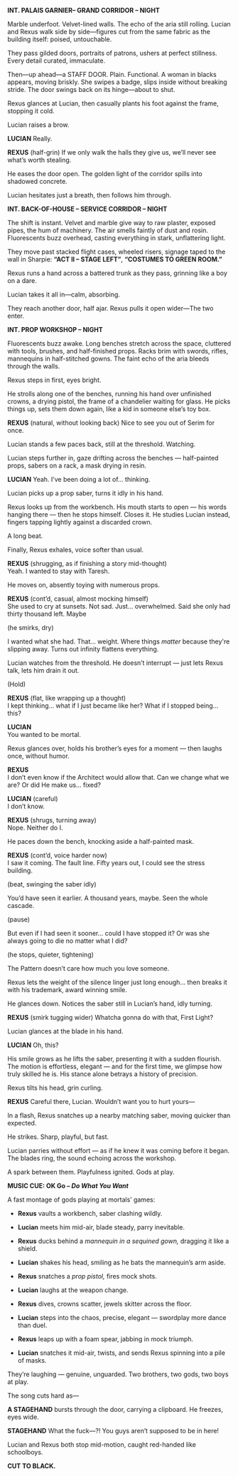 

**INT. PALAIS GARNIER– GRAND CORRIDOR – NIGHT**

Marble underfoot. Velvet-lined walls. The echo of the aria still rolling. Lucian and Rexus walk side by side—figures cut from the same fabric as the building itself: poised, untouchable.

They pass gilded doors, portraits of patrons, ushers at perfect stillness. Every detail curated, immaculate.

Then—up ahead—a STAFF DOOR. Plain. Functional. A woman in blacks appears, moving briskly. She swipes a badge, slips inside without breaking stride. The door swings back on its hinge—about to shut.

Rexus glances at Lucian, then casually plants his foot against the frame, stopping it cold.

Lucian raises a brow.

**LUCIAN** 
Really.

**REXUS** (half-grin) 
If we only walk the halls they give us, we’ll never see what’s worth stealing.

He eases the door open. The golden light of the corridor spills into shadowed concrete.

Lucian hesitates just a breath, then follows him through.

**INT. BACK-OF-HOUSE – SERVICE CORRIDOR – NIGHT**

The shift is instant. Velvet and marble give way to raw plaster, exposed pipes, the hum of machinery. The air smells faintly of dust and rosin. Fluorescents buzz overhead, casting everything in stark, unflattering light.

They move past stacked flight cases, wheeled risers, signage taped to the wall in Sharpie: **“ACT II – STAGE LEFT”**, **“COSTUMES TO GREEN ROOM.”**

Rexus runs a hand across a battered trunk as they pass, grinning like a boy on a dare.

Lucian takes it all in—calm, absorbing.

They reach another door, half ajar. Rexus pulls it open wider—The two enter.

**INT. PROP WORKSHOP – NIGHT**

Fluorescents buzz awake. Long benches stretch across the space, cluttered with tools, brushes, and half-finished props. Racks brim with swords, rifles, mannequins in half-stitched gowns. The faint echo of the aria bleeds through the walls.

Rexus steps in first, eyes bright.

He strolls along one of the benches, running his hand over unfinished crowns, a drying pistol, the frame of a chandelier waiting for glass. He picks things up, sets them down again, like a kid in someone else’s toy box.

**REXUS** (natural, without looking back) 
Nice to see you out of Serim for once.

Lucian stands a few paces back, still at the threshold. Watching.

Lucian steps further in, gaze drifting across the benches — half-painted props, sabers on a rack, a mask drying in resin.

**LUCIAN** 
Yeah. I’ve been doing a lot of… thinking.

Lucian picks up a prop saber, turns it idly in his hand.

Rexus looks up from the workbench. His mouth starts to open — his words hanging there — then he stops himself. Closes it. He studies Lucian instead, fingers tapping lightly against a discarded crown.

A long beat.

Finally, Rexus exhales, voice softer than usual.

**REXUS** (shrugging, as if finishing a story mid-thought)  
Yeah. I wanted to stay with Taresh.

He moves on, absently toying with numerous props.

**REXUS** (cont’d, casual, almost mocking himself)  
She used to cry at sunsets.
Not sad. Just... overwhelmed. Said she only had thirty thousand left. Maybe

(he smirks, dry)

I wanted what she had. That... weight. Where things _matter_ because they're slipping away.
Turns out infinity flattens everything.

Lucian watches from the threshold. He doesn’t interrupt — just lets Rexus talk, lets him drain it out.

(Hold)

**REXUS** (flat, like wrapping up a thought)  
I kept thinking… what if I just became like her? What if I stopped being… this?

**LUCIAN**  
You wanted to be mortal.

Rexus glances over, holds his brother’s eyes for a moment — then laughs once, without humor.

**REXUS**  
I don’t even know if the Architect would allow that. Can we change what we are? Or did He make us… fixed?

**LUCIAN** (careful)  
I don’t know.

**REXUS** (shrugs, turning away)  
Nope. Neither do I.

He paces down the bench, knocking aside a half-painted mask.

**REXUS** (cont’d, voice harder now)  
I saw it coming. The fault line. Fifty years out, I could see the stress building.

(beat, swinging the saber idly)

You’d have seen it earlier. A thousand years, maybe. Seen the whole cascade.

(pause)

But even if I had seen it sooner… could I have stopped it? Or was she always going to die no matter what I did?

(he stops, quieter, tightening)

The Pattern doesn’t care how much you love someone.

Rexus lets the weight of the silence linger just long enough… then breaks it with his trademark, award winning smile.

He glances down. Notices the saber still in Lucian’s hand, idly turning.

**REXUS** (smirk tugging wider) 
Whatcha gonna do with that, First Light?

Lucian glances at the blade in his hand.

**LUCIAN** 
Oh, this?

His smile grows as he lifts the saber, presenting it with a sudden flourish. The motion is effortless, elegant — and for the first time, we glimpse how truly skilled he is. His stance alone betrays a history of precision.

Rexus tilts his head, grin curling.

**REXUS** 
Careful there, Lucian. Wouldn’t want you to hurt yours—

In a flash, Rexus snatches up a nearby matching saber, moving quicker than expected.

He strikes. Sharp, playful, but fast.

Lucian parries without effort — as if he knew it was coming before it began. The blades ring, the sound echoing across the workshop.

A spark between them. Playfulness ignited. Gods at play.

**MUSIC CUE: OK Go – _Do What You Want_**

A fast montage of gods playing at mortals’ games:

- **Rexus** vaults a workbench, saber clashing wildly.
    
- **Lucian** meets him mid-air, blade steady, parry inevitable.
    
- **Rexus** ducks behind a _mannequin in a sequined gown,_ dragging it like a shield.
    
- **Lucian** shakes his head, smiling as he bats the mannequin’s arm aside.
    
- **Rexus** snatches a _prop pistol,_ fires mock shots.
    
- **Lucian** laughs at the weapon change.
    
- **Rexus** dives, crowns scatter, jewels skitter across the floor.
    
- **Lucian** steps into the chaos, precise, elegant — swordplay more dance than duel.
    
- **Rexus** leaps up with a foam spear, jabbing in mock triumph.
    
- **Lucian** snatches it mid-air, twists, and sends Rexus spinning into a pile of masks.
    

They’re laughing — genuine, unguarded. Two brothers, two gods, two boys at play.

The song cuts hard as—

**A STAGEHAND** bursts through the door, carrying a clipboard. He freezes, eyes wide.

**STAGEHAND** What the fuck—?! You guys aren’t supposed to be in here!

Lucian and Rexus both stop mid-motion, caught red-handed like schoolboys.

**CUT TO BLACK.**